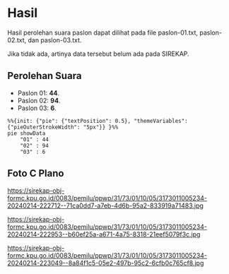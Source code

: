 # Hasil

Hasil perolehan suara paslon dapat dilihat pada file paslon-01.txt, paslon-02.txt, dan paslon-03.txt.

Jika tidak ada, artinya data tersebut belum ada pada SIREKAP.

## Perolehan Suara

 * Paslon 01: **44**.
 * Paslon 02: **94**.
 * Paslon 03: **6**.

```mermaid
%%{init: {"pie": {"textPosition": 0.5}, "themeVariables": {"pieOuterStrokeWidth": "5px"}} }%%
pie showData
    "01" : 44
    "02" : 94
    "03" : 6
```
## Foto C Plano

https://sirekap-obj-formc.kpu.go.id/0083/pemilu/ppwp/31/73/01/10/05/3173011005234-20240214-222712--71ca0dd7-a7eb-4d6b-95a2-833919a71483.jpg

https://sirekap-obj-formc.kpu.go.id/0083/pemilu/ppwp/31/73/01/10/05/3173011005234-20240214-222953--b60ef25a-a671-4a75-8318-21eef5079f3c.jpg

https://sirekap-obj-formc.kpu.go.id/0083/pemilu/ppwp/31/73/01/10/05/3173011005234-20240214-223049--8a84f1c5-05e2-497b-95c2-6cfb0c765cf8.jpg
